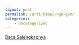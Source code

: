 ```yaml
---
layout: post
permalink: /arti-mimpi-nge-gym/
categories:
    - Uncategorized
---
```


[Baca Selengkapnya](/01)